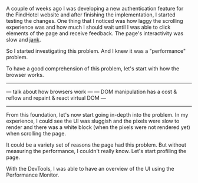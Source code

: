 A couple of weeks ago I was developing a new authentication feature for the FindHotel website and after finishing the implementation, I started testing the changes. One thing that I noticed was how laggy the scrolling experience was and how much I should wait until I was able to click elements of the page and receive feedback. The page's interactivity was slow and [jank](https://developer.mozilla.org/en-US/docs/Glossary/Jank).

So I started investigating this problem. And I knew it was a "performance" problem.

To have a good comprehension of this problem, let's start with how the browser works.

---

— talk about how browsers work —
— DOM manipulation has a cost & reflow and repaint & react virtual DOM —

---

From this foundation, let's now start going in-depth into the problem. In my experience, I could see the UI was sluggish and the pixels were slow to render and there was a white block (when the pixels were not rendered yet) when scrolling the page.

It could be a variety set of reasons the page had this problem. But without measuring the performance, I couldn't really know. Let's start profiling the page.

With the DevTools, I was able to have an overview of the UI using the Performance Monitor.

![]()
